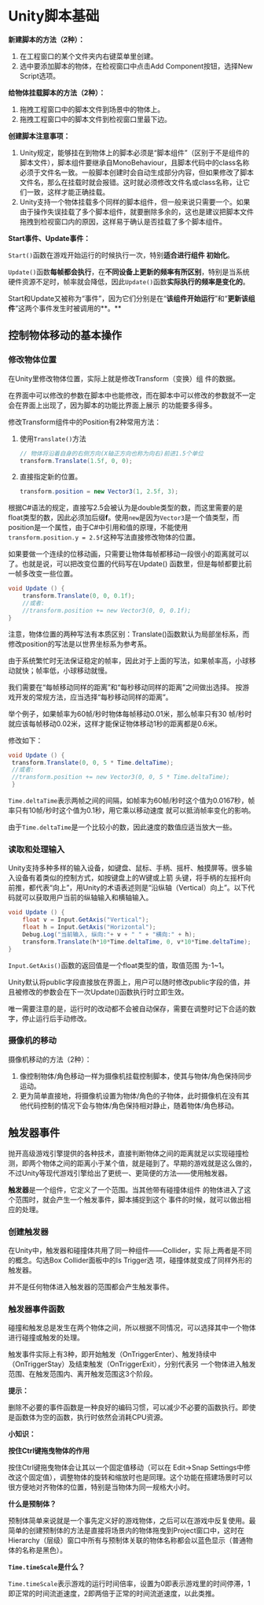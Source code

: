 # Unity脚本基础



**新建脚本的方法（2种）：**

1. 在工程窗口的某个文件夹内右键菜单里创建。
2. 选中要添加脚本的物体，在检视窗口中点击Add Component按钮，选择New Script选项。



**给物体挂载脚本的方法（2种）：**

1. 拖拽工程窗口中的脚本文件到场景中的物体上。
2. 拖拽工程窗口中的脚本文件到检视窗口里最下边。



**创建脚本注意事项：**

1. Unity规定，能够挂在到物体上的脚本必须是“脚本组件”（区别于不是组件的脚本文件），脚本组件要继承自MonoBehaviour，且脚本代码中的class名称必须于文件名一致。一般脚本创建时会自动生成部分内容，但如果修改了脚本文件名，那么在挂载时就会报错。这时就必须修改文件名或class名称，让它们一致，这样才能正确挂载。
2. Unity支持一个物体挂载多个同样的脚本组件，但一般来说只需要一个。如果由于操作失误挂载了多个脚本组件，就要删除多余的，这也是建议把脚本文件拖拽到检视窗口内的原因，这样易于确认是否挂载了多个脚本组件。



**Start事件、Update事件：**

`Start()`函数在游戏开始运行的时候执行一次，特别**适合进行组件 初始化**。

`Update()`函数**每帧都会执行**，在**不同设备上更新的频率有所区别**，特别是当系统硬件资源不足时，帧率就会降低，因此`Update()`函数**实际执行的频率是变化的**。

Start和Update又被称为“事件”，因为它们分别是在“**该组件开始运行**”和“**更新该组件**”这两个事件发生时被调用的**。**



## 控制物体移动的基本操作



### 修改物体位置

在Unity里修改物体位置，实际上就是修改Transform（变换）组 件的数据。

在界面中可以修改的参数在脚本中也能修改，而在脚本中可以修改的参数就不一定会在界面上出现了，因为脚本的功能比界面上展示 的功能要多得多。

修改Transform组件中的Position有2种常用方法：

1. 使用`Translate()`方法

   ```c#
   // 物体将沿着自身的右侧方向(X轴正方向也称为向右)前进1.5个单位
   transform.Translate(1.5f, 0, 0);
   ```

2. 直接指定新的位置。

   ```c#
   transform.position = new Vector3(1, 2.5f, 3);
   ```

根据C#语法的规定，直接写2.5会被认为是double类型的数，而这里需要的是float类型的数，因此必须加后缀**f**。使用`new`是因为`Vector3`是一个值类型，而position是一个属性，由于C#中引用和值的原理，不能使用`transform.position.y = 2.5f`这种写法直接修改物体的位置。

如果要做一个连续的位移动画，只需要让物体每帧都移动一段很小的距离就可以了。也就是说，可以把改变位置的代码写在Update() 函数里，但是每帧都要比前一帧多改变一些位置。

```c#
void Update () {
	transform.Translate(0, 0, 0.1f);
    //或者:
    //transform.position += new Vector3(0, 0, 0.1f);
}
```

注意，物体位置的两种写法有本质区别：Translate()函数默认为局部坐标系，而修改position的写法是以世界坐标系为参考系。

由于系统繁忙时无法保证稳定的帧率，因此对于上面的写法，如果帧率高，小球移动就快；帧率低，小球移动就慢。

我们需要在“每帧移动同样的距离”和“每秒移动同样的距离”之间做出选择。 按游戏开发的常规方法，应当选择“每秒移动同样的距离”。

举个例子，如果帧率为60帧/秒时物体每帧移动0.01米，那么帧率只有30 帧/秒时就应该每帧移动0.02米，这样才能保证物体移动1秒的距离都是0.6米。

修改如下：

```c#
void Update () {
 transform.Translate(0, 0, 5 * Time.deltaTime);
 //或者:
 //transform.position += new Vector3(0, 0, 5 * Time.deltaTime);
 }
```

`Time.deltaTime`表示两帧之间的间隔，如帧率为60帧/秒时这个值为0.0167秒，帧率只有10帧/秒时这个值为0.1秒，用它乘以移动速度 就可以抵消帧率变化的影响。

由于`Time.deltaTime`是一个比较小的数，因此速度的数值应适当放大一些。



### 读取和处理输入

Unity支持多种多样的输入设备，如键盘、鼠标、手柄、摇杆、触摸屏等。很多输入设备有着类似的控制方式，如按键盘上的W键或上箭 头键，将手柄的左摇杆向前推，都代表“向上”，用Unity的术语表述则是“沿纵轴（Vertical）向上”。以下代码就可以获取用户当前的纵轴输入和横轴输入。

```c#
void Update () {
    float v = Input.GetAxis("Vertical");
    float h = Input.GetAxis("Horizontal");
    Debug.Log("当前输入, 纵向:"+ v + " " + "横向:" + h);
    transform.Translate(h*10*Time.deltaTime, 0, v*10*Time.deltaTime);
}
```

`Input.GetAxis()`函数的返回值是一个float类型的值，取值范围 为-1~1。

Unity默认将public字段直接放在界面上，用户可以随时修改public字段的值，并且被修改的参数会在下一次Update()函数执行时立即生效。

唯一需要注意的是，运行时的改动都不会被自动保存，需要在调整时记下合适的数字，停止运行后手动修改。

### 摄像机的移动

摄像机移动的方法（2种）：

1. 像控制物体/角色移动一样为摄像机挂载控制脚本，使其与物体/角色保持同步运动。
2. 更为简单直接地，将摄像机设置为物体/角色的子物体，此时摄像机在没有其他代码控制的情况下会与物体/角色保持相对静止，随着物体/角色移动。



## 触发器事件

抛开高级游戏引擎提供的各种技术，直接判断物体之间的距离就足以实现碰撞检测，即两个物体之间的距离小于某个值，就是碰到了。早期的游戏就是这么做的，不过Unity等现代游戏引擎给出了更统一、更简便的方法——使用触发器。

**触发器**是一个组件，它定义了一个范围。当其他带有碰撞体组件 的物体进入了这个范围时，就会产生一个触发事件，脚本捕捉到这个 事件的时候，就可以做出相应的处理。

### 创建触发器

在Unity中，触发器和碰撞体共用了同一种组件——Collider，实 际上两者是不同的概念。勾选Box Collider面板中的Is Trigger选 项，碰撞体就变成了同样外形的触发器。

并不是任何物体进入触发器的范围都会产生触发事件。

### 触发器事件函数

碰撞和触发总是发生在两个物体之间，所以根据不同情况，可以选择其中一个物体进行碰撞或触发的处理。

触发事件实际上有3种，即开始触发（OnTriggerEnter）、触发持续中（OnTriggerStay）及结束触发（OnTriggerExit），分别代表另 一个物体进入触发范围、在触发范围内、离开触发范围这3个阶段。

**提示：**

删除不必要的事件函数是一种良好的编码习惯，可以减少不必要的函数执行。即使是函数体为空的函数，执行时依然会消耗CPU资源。



**小知识：**

**按住Ctrl键拖曳物体的作用**

按住Ctrl键拖曳物体会让其以一个固定值移动（可以在 Edit→Snap Settings中修改这个固定值），调整物体的旋转和缩放时也是同理。这个功能在搭建场景时可以很方便地对齐物体的位置，特别是当物体为同一规格大小时。

**什么是预制体？**

预制体简单来说就是一个事先定义好的游戏物体，之后可以在游戏中反复使用。最简单的创建预制体的方法是直接将场景内的物体拖曳到Project窗口中，这时在Hierarchy（层级）窗口中所有与预制体关联的物体名称都会以蓝色显示（普通物体的名称是黑色）。

**`Time.timeScale`是什么？**

`Time.timeScale`表示游戏的运行时间倍率，设置为0即表示游戏里的时间停滞，1即正常的时间流逝速度，2即两倍于正常的时间流逝速度，以此类推。